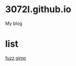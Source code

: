 # 3072l.github.io
My blog


# list
[fuzz gimp](https://github.com/3072L/3072l.github.io/blob/main/gimpfuzzing.md)

